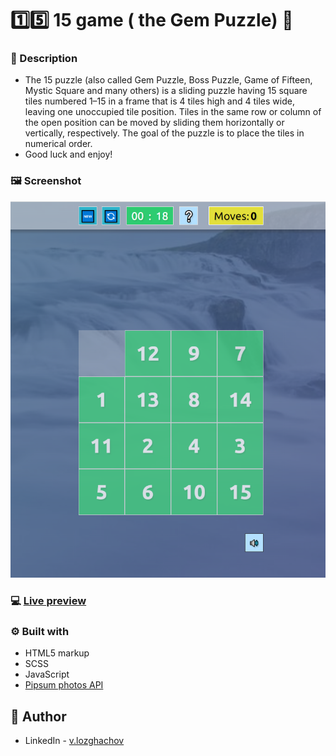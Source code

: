 # 1️⃣5️⃣ 15 game ( the Gem Puzzle) 🧩

### 📖 Description

- The 15 puzzle (also called Gem Puzzle, Boss Puzzle, Game of Fifteen, Mystic Square and many others) is a sliding
  puzzle having 15 square tiles numbered 1–15 in a frame that is 4 tiles high and 4 tiles wide, leaving one unoccupied
  tile position. Tiles in the same row or column of the open position can be moved by sliding them horizontally or
  vertically, respectively. The goal of the puzzle is to place the tiles in numerical order.
- Good luck and enjoy!

### 🖼 Screenshot

![](./Screenshot.png)

### 💻 [Live preview](https://the15gamepuzzle.netlify.app/)

### ⚙ Built with

- HTML5 markup
- SCSS
- JavaScript
- [Pipsum photos API](https://picsum.photos/)

## 👤 Author

- LinkedIn - [v.lozghachov](https://www.linkedin.com/in/valerii-lozghachov/)
